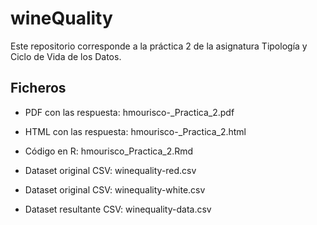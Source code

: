 # wineQuality
Este repositorio corresponde a la práctica 2 de la asignatura Tipología y Ciclo de Vida de los Datos.

## Ficheros
* PDF con las respuesta: hmourisco-_Practica_2.pdf

* HTML con las respuesta: hmourisco-_Practica_2.html

* Código en R: hmourisco_Practica_2.Rmd

* Dataset original CSV: winequality-red.csv

* Dataset original CSV: winequality-white.csv

* Dataset resultante CSV: winequality-data.csv
